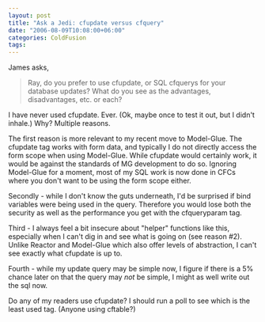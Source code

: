 ```yaml
---
layout: post
title: "Ask a Jedi: cfupdate versus cfquery"
date: "2006-08-09T10:08:00+06:00"
categories: ColdFusion 
tags: 
---
```


James asks, 

<blockquote>
Ray, do you prefer to use cfupdate, or SQL cfquerys for your database updates? What do you see as the advantages, disadvantages, etc. or each? 
</blockquote>

I have never used cfupdate. Ever. (Ok, maybe once to test it out, but I didn't inhale.) Why? Multiple reasons. 

The first reason is more relevant to my recent move to Model-Glue. The cfupdate tag works with form data, and typically I do not directly access the form scope when using Model-Glue. While cfupdate would certainly work, it would be against the standards of MG development to do so. Ignoring Model-Glue for a moment, most of my SQL work is now done in CFCs where you don't want to be using the form scope either.

Secondly - while I don't know the guts underneath, I'd be surprised if bind variables were being used in the query. Therefore you would lose both the security as well as the performance you get with the cfqueryparam tag.

Third - I always feel a bit insecure about "helper" functions like this, especially when I can't dig in and see what is going on (see reason #2). Unlike Reactor and Model-Glue which also offer levels of abstraction, I can't see exactly what cfupdate is up to. 

Fourth - while my update query may be simple now, I figure if there is a 5% chance later on that the query may <i>not</i> be simple, I might as well write out the sql now.

Do any of my readers use cfupdate? I should run a poll to see which is the least used tag. (Anyone using cftable?)